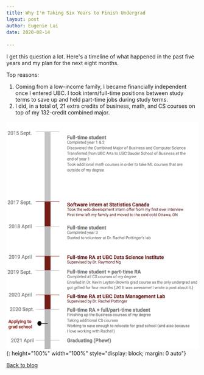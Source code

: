 ```yaml
---
title: Why I'm Taking Six Years to Finish Undergrad
layout: post
author: Eugenie Lai
date: 2020-08-14

---
```


I get this question a lot. Here's a timeline of what happened in the past five years and my plan for the next eight months. 

Top reasons:
1. Coming from a low-income family, I became financially independent once I entered UBC. I took intern/full-time positions between study terms to save up and held part-time jobs during study terms.
2. I did, in a total of, 21 extra credits of business, math, and CS courses on top of my 132-credit combined major.

![alt text][what-happened]{: height="100%" width="100%" style="display: block; margin: 0 auto"}

[what-happened]: /assets/posts/timeline/what-happened.png "what-happened.png"

[Back to blog](../blog.html)